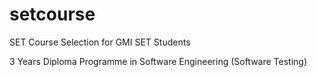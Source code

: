 # setcourse
SET Course Selection for GMI SET Students

3 Years Diploma Programme in Software Engineering (Software Testing)
